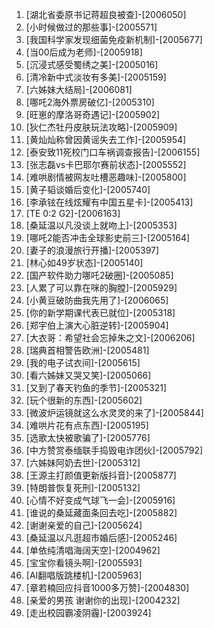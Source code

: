 
1. [湖北省委原书记蒋超良被查]-[2006050]
1. [小时候做过的那些事]-[2005571]
1. [我国科学家发现细菌免疫新机制]-[2005677]
1. [当00后成为老师]-[2005918]
1. [沉浸式感受蜀绣之美]-[2005016]
1. [清冷新中式淡妆有多美]-[2005159]
1. [六姊妹大结局]-[2006081]
1. [哪吒2海外票房破亿]-[2005310]
1. [旺崽的摩洛哥奇遇记]-[2005902]
1. [狄仁杰牡丹皮肤玩法攻略]-[2005909]
1. [黄灿灿称曾因黄谣失去工作]-[2005954]
1. [泰安致11死校门口车祸调查报告]-[2006155]
1. [张志磊vs卡巴耶尔赛前状态]-[2005552]
1. [难哄剧情被网友吐槽恶趣味]-[2005800]
1. [黄子韬谈婚后变化]-[2005740]
1. [李承铉在线炫耀有中国五星卡]-[2005413]
1. [TE 0:2 G2]-[2006163]
1. [桑延温以凡没谈上就吻上]-[2005353]
1. [哪吒2能否冲击全球影史前三]-[2005164]
1. [妻子的浪漫旅行开播]-[2005397]
1. [林心如49岁状态]-[2005140]
1. [国产软件助力哪吒2破圈]-[2005085]
1. [人累了可以靠在咪的胸膛]-[2005929]
1. [小黄豆破防曲我先用了]-[2006065]
1. [你的新学期课代表已就位]-[2005318]
1. [郑宇伯上演大心脏逆转]-[2005904]
1. [大衣哥：希望社会忘掉朱之文]-[2006206]
1. [瑞典首相警告欧洲]-[2005481]
1. [我的电子试衣间]-[2005615]
1. [看六姊妹又哭又笑]-[2005066]
1. [又到了春天钓鱼的季节]-[2005321]
1. [玩个很新的东西]-[2005602]
1. [微波炉运镜就这么水灵灵的来了]-[2005844]
1. [难哄片花有点东西]-[2005195]
1. [选歌太快被歌骗了]-[2005776]
1. [中方赞赏泰缅联手捣毁电诈团伙]-[2005792]
1. [六姊妹阿奶去世]-[2005312]
1. [王源主打颜值更新版抖音]-[2005877]
1. [特朗普恢复死刑]-[2005132]
1. [心情不好变成气球飞一会]-[2005916]
1. [谁说的桑延藏面条回去吃]-[2005882]
1. [谢谢亲爱的自己]-[2005624]
1. [桑延温以凡逛超市婚后感]-[2005246]
1. [单依纯清唱海阔天空]-[2004962]
1. [宝宝你看镜头啊]-[2005593]
1. [AI翻唱版跳楼机]-[2005963]
1. [章若楠回应抖音1000多万赞]-[2004830]
1. [亲爱的男孩 谢谢你的出现]-[2004232]
1. [走出校园霸凌阴霾]-[2003924]